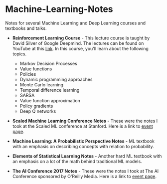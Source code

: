 # Machine-Learning-Notes
Notes for several Machine Learning and Deep Learning courses and textbooks and talks.

* **Reinforcement Learning Course** - This lecture course is taught by David Silver of Google Deepmind. The lectures can be found on YouTube at this [link](https://www.youtube.com/watch?v=2pWv7GOvuf0&list=PL7-jPKtc4r78-wCZcQn5IqyuWhBZ8fOxT). In this course, you'll learn about the following topics. 
  - Markov Decision Processes 
  - Value functions 
  - Policies
  - Dynamic programming approaches
  - Monte Carlo learning
  - Temporal difference learning
  - SARSA
  - Value function approximation
  - Policy gradients
  - Deep Q networks
  
* **Scaled Machine Learning Conference Notes** - These were the notes I took at the Scaled ML conference at Stanford. Here is a link to [event page](http://scaledml.org/). 

* **Machine Learning: A Probabilistic Perspective Notes** - ML textbook with an emphasis on describing concepts with relation to probability. 

* **Elements of Statistical Learning Notes** - Another hard ML textbook with an emphasis on a lot of the math behind traditional ML models. 

* **The AI Conference 2017 Notes** - These were the notes I took at The AI Conference sponsored by O'Reilly Media. Here is a link to [event page](https://conferences.oreilly.com/artificial-intelligence/ai-ca). 
